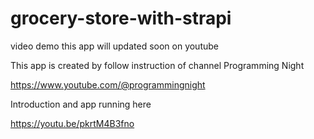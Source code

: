 # grocery-store-with-strapi
video demo this app will updated soon on youtube

This app is created by follow instruction of channel Programming Night

https://www.youtube.com/@programmingnight

Introduction and app running here

https://youtu.be/pkrtM4B3fno
